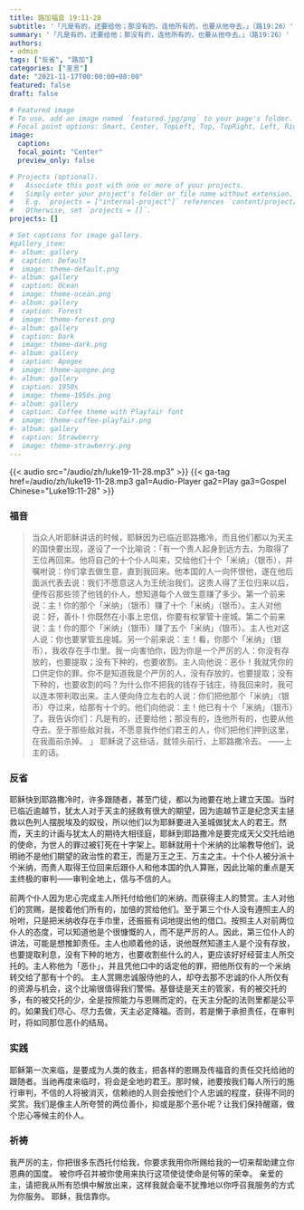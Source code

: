 ```yaml
---
title: 路加福音 19:11-28
subtitle: '「凡是有的，还要给他；那没有的，连他所有的，也要从他夺去。」（路19:26）'
summary: '「凡是有的，还要给他；那没有的，连他所有的，也要从他夺去。」（路19:26）'
authors:
- admin
tags: ["反省", "路加"]
categories: ["圣言"]
date: "2021-11-17T00:00:00+08:00"
featured: false
draft: false

# Featured image
# To use, add an image named `featured.jpg/png` to your page's folder.
# Focal point options: Smart, Center, TopLeft, Top, TopRight, Left, Right, BottomLeft, Bottom, BottomRight
image:
  caption:
  focal_point: "Center"
  preview_only: false

# Projects (optional).
#   Associate this post with one or more of your projects.
#   Simply enter your project's folder or file name without extension.
#   E.g. `projects = ["internal-project"]` references `content/project/deep-learning/index.md`.
#   Otherwise, set `projects = []`.
projects: []

# Set captions for image gallery.
#gallery_item:
#- album: gallery
#  caption: Default
#  image: theme-default.png
#- album: gallery
#  caption: Ocean
#  image: theme-ocean.png
#- album: gallery
#  caption: Forest
#  image: theme-forest.png
#- album: gallery
#  caption: Dark
#  image: theme-dark.png
#- album: gallery
#  caption: Apogee
#  image: theme-apogee.png
#- album: gallery
#  caption: 1950s
#  image: theme-1950s.png
#- album: gallery
#  caption: Coffee theme with Playfair font
#  image: theme-coffee-playfair.png
#- album: gallery
#  caption: Strawberry
#  image: theme-strawberry.png
---
```


{{< audio src="/audio/zh/luke19-11-28.mp3" >}}
{{< ga-tag href=/audio/zh/luke19-11-28.mp3 ga1=Audio-Player ga2=Play ga3=Gospel Chinese="Luke19:11-28" >}}

### 福音
> 当众人听耶稣讲话的时候，耶稣因为已临近耶路撒冷，而且他们都以为天主的国快要出现，遂设了一个比喻说：「有一个贵人起身到远方去，为取得了王位再回来。他将自己的十个仆人叫来，交给他们十个「米纳」（银币），并嘱咐说：你们拿去做生意，直到我回来。他本国的人一向怀恨他，遂在他后面派代表去说：我们不愿意这人为王统治我们。这贵人得了王位归来以后，便传召那些领了他钱的仆人，想知道每个人做生意赚了多少。第一个前来说：主！你的那个「米纳」（银币）赚了十个「米纳」（银币）。主人对他说：好，善仆！你既然在小事上忠信，你要有权掌管十座城。第二个前来说：主！你的那个「米纳」（银币）赚了五个「米纳」（银币）。主人也对这人说：你也要掌管五座城。另一个前来说：主！看，你那个「米纳」（银币），我收存在手巾里。我一向害怕你，因为你是一个严厉的人：你没有存放的，也要提取；没有下种的，也要收割。主人向他说：恶仆！我就凭你的口供定你的罪。你不是知道我是个严厉的人，没有存放的，也要提取；没有下种的，也要收割的吗？为什么你不把我的钱存于钱庄，待我回来时，我可以连本带利取出来。主人便向侍立左右的人说：你们把他那个「米纳」（银币）夺过来，给那有十个的。他们向他说：主！他已有十个「米纳」（银币）了。我告诉你们：凡是有的，还要给他；那没有的，连他所有的，也要从他夺去。至于那些敌对我，不愿意我作他们君王的人，你们把他们押到这里，在我面前杀掉。 」 耶稣说了这些话，就领头前行，上耶路撒冷去。 ——上主的话。

### 反省
耶稣快到耶路撒冷时，许多跟随者，甚至门徒，都以为祂要在地上建立天国。当时已临近逾越节，犹太人对于天主的拯救有很大的期望，因为逾越节正是纪念天主拯救以色列人摆脱埃及的奴役，所以他们以为耶稣要进入圣城做犹太人的君王。然而，天主的计画与犹太人的期待大相径庭，耶稣到耶路撒冷是要完成天父交托给祂的使命，为世人的罪过被钉死在十字架上。耶稣就用十个米纳的比喻教导他们，说明祂不是他们期望的政治性的君王，而是万王之王、万主之主。十个仆人被分派十个米纳，而贵人取得王位回来后跟仆人和他本国的仇人算账，因此比喻的重点是天主终极的审判——审判全地上，信与不信的人。

前两个仆人因为忠心完成主人所托付给他们的米纳，而获得主人的赞赏。主人对他们的赏赐，是按着他们所有的，加倍的赏给他们。至于第三个仆人没有遵照主人的吩咐，只是把米纳收存在手巾里，还振振有词地提出他的借口。按照主人对前两位仆人的态度，可以知道他是个很慷慨的人，而不是严厉的人。因此，第三位仆人的讲法，可能是想推卸责任。主人也顺着他的话，说他既然知道主人是个没有存放，也要提取利息，没有下种的地方，也要收割些什么的人，更应该好好经营主人所交托的。主人称他为「恶仆」，并且凭他口中的话定他的罪，把他所仅有的一个米纳转交给了那有十个的。
主人赏赐忠诚服侍他的人，却夺去那不忠诚的仆人所仅有的资源与机会，这个比喻很值得我们警惕。基督徒是天主的管家，有的被交托的多，有的被交托的少，全是按照能力与恩赐而定的，在天主分配的法则里都是公平的。如果我们尽心、尽力去做，天主必定降福。否则，若是懒于承担责任，在审判时，将如同那位恶仆的结局。

### 实践
耶稣第一次来临，是要成为人类的救主，把各样的恩赐及传福音的责任交托给祂的跟随者。当祂再度来临时，将会是全地的君王。那时候，祂要按我们每人所行的施行审判，不信的人将被消灭，信赖祂的人则会按他们个人忠诚的程度，获得不同的奖赏。我们是像主人所夸赞的两位善仆，抑或是那个恶仆呢？让我们保持醒寤，做个忠心等候主的仆人。

### 祈祷
我严厉的主，你把很多东西托付给我，你要求我用你所赐给我的一切来帮助建立你恩典的国度。 被你呼召并被你使用来执行这项使徒使命是何等的荣幸。 亲爱的主，请把我从所有恐惧中解放出来，这样我就会毫不犹豫地以你呼召我服务的方式为你服务。 耶稣，我信靠你。

